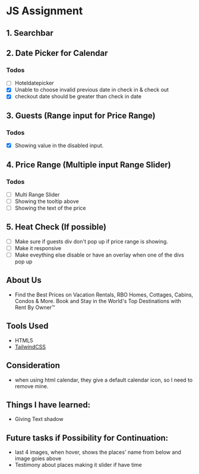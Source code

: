 # JS Assignment

## 1. Searchbar

## 2. Date Picker for Calendar

### Todos

- [ ] Hoteldatepicker
- [x] Unable to choose invalid previous date in check in & check out
- [x] checkout date should be greater than check in date

## 3. Guests (Range input for Price Range)

### Todos

- [x] Showing value in the disabled input.

## 4. Price Range (Multiple input Range Slider)

### Todos

- [ ] Multi Range Slider
- [ ] Showing the tooltip above
- [ ] Showing the text of the price

## 5. Heat Check (If possible)

- [ ] Make sure if guests div don't pop up if price range is showing.
- [ ] Make it responsive
- [ ] Make eveything else disable or have an overlay when one of the divs pop up

## About Us

- Find the Best Prices on Vacation Rentals, RBO Homes, Cottages, Cabins, Condos & More. Book and Stay in the World's Top Destinations with Rent By Owner™

## Tools Used

- HTML5
- [TailwindCSS](https://tailwindcss.com/)

## Consideration

- when using html calendar, they give a default calendar icon, so I need to remove mine.

## Things I have learned:

- Giving Text shadow

## Future tasks if Possibility for Continuation:

- last 4 images, when hover, shows the places' name from below and image goies above
- Testimony about places making it slider if have time
